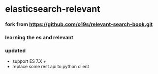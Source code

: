 # elasticsearch-relevant
### fork from https://github.com/o19s/relevant-search-book.git
### learning the es and relevant
### updated
* support ES 7.X +
* replace some rest api to python client

